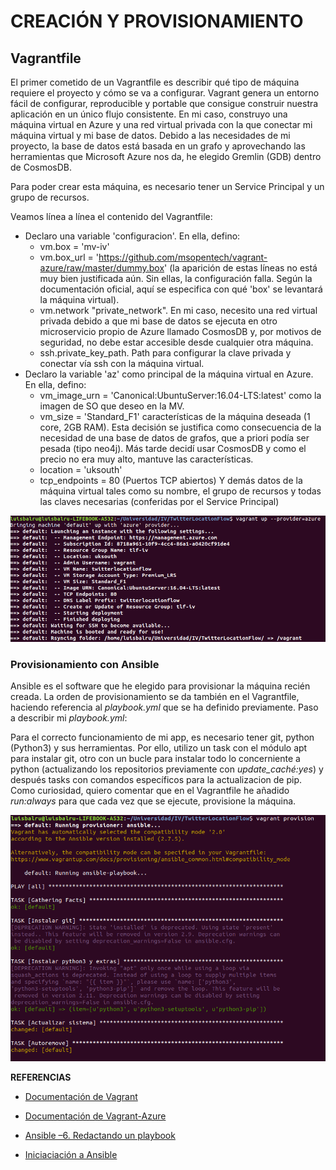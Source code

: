 # CREACIÓN Y PROVISIONAMIENTO

## Vagrantfile

El primer cometido de un Vagrantfile es describir qué tipo de máquina requiere el proyecto y cómo se va a configurar. Vagrant genera un entorno fácil de configurar, reproducible y portable que consigue construir nuestra aplicación en un único flujo consistente. En mi caso, construyo una máquina virtual en Azure y una red virtual privada con la que conectar mi máquina virtual y mi base de datos. Debido a las necesidades de mi proyecto, la base de datos está basada en un grafo y aprovechando las herramientas que Microsoft Azure nos da, he elegido Gremlin (GDB) dentro de CosmosDB.  

Para poder crear esta máquina, es necesario tener un Service Principal y un grupo de recursos.

Veamos línea a línea el contenido del Vagrantfile:

- Declaro una variable 'configuracion'. En ella, defino:
  - vm.box = 'mv-iv'
  - vm.box_url = 'https://github.com/msopentech/vagrant-azure/raw/master/dummy.box'
  (la aparición de estas líneas no está muy bien justificada aún. Sin ellas, la configuración falla. Según la documentación oficial, aquí se especifica con qué 'box' se levantará la máquina virtual).
  - vm.network "private_network". En mi caso, necesito una red virtual privada debido a que mi base de datos se ejecuta en otro microservicio propio de Azure llamado CosmosDB y, por motivos de seguridad, no debe estar accesible desde cualquier otra máquina.
  - ssh.private_key_path. Path para configurar la clave privada y conectar vía ssh con la máquina virtual.
- Declaro la variable 'az' como principal de la máquina virtual en Azure. En ella, defino:
  - vm_image_urn = 'Canonical:UbuntuServer:16.04-LTS:latest' como la imagen de SO que deseo en la MV.
  - vm_size = 'Standard_F1' características de la máquina deseada (1 core, 2GB RAM). Esta decisión se justifica como consecuencia de la necesidad de una base de datos de grafos, que a priori podía ser pesada (tipo neo4j). Más tarde decidí usar CosmosDB y como el precio no era muy alto, mantuve las características.
  - location = 'uksouth'
  - tcp_endpoints = 80 (Puertos TCP abiertos)
Y demás datos de la máquina virtual tales como su nombre, el grupo de recursos y todas las claves necesarias (conferidas por el Service Principal)


![creacion](images/up.png)

### Provisionamiento con Ansible

Ansible es el software que he elegido para provisionar la máquina recién creada. La orden de provisionamiento se da también en el Vagrantfile, haciendo referencia al *playbook.yml* que se ha definido previamente. Paso a describir mi *playbook.yml*:  

Para el correcto funcionamiento de mi app, es necesario tener  git, python (Python3) y sus herramientas. Por ello, utilizo un task con el módulo apt para instalar git, otro con un bucle para instalar todo lo concerniente a python (actualizando los repositorios previamente con *update_caché:yes*) y después tasks con comandos específicos para la actualizacion de pip.  
Como curiosidad, quiero comentar que en el Vagrantfile he añadido *run:always* para que cada vez que se ejecute, provisione la máquina.

![provisionamiento](images/provision.png)

**REFERENCIAS**

- [Documentación de Vagrant](https://www.vagrantup.com/docs/vagrantfile/)

- [Documentación de Vagrant-Azure](https://github.com/Azure/vagrant-azure#create-an-azure-active-directory-aad-application)

- [Ansible –6. Redactando un playbook](https://www.youtube.com/watch?v=Wuv0ZPOMLf0&list=PLTd5ehIj0goP2RSCvTiz3-Cko8U6SQV1P&index=6)

- [Iniciaciación a Ansible](https://www.youtube.com/watch?v=gFd9aj78_SM&t=1317s)
